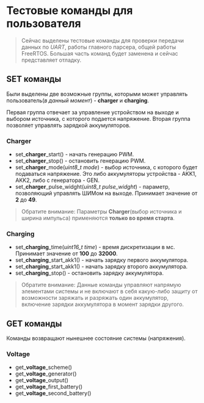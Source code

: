 # Тестовые команды для пользователя #

>Сейчас выделены тестовые команды для проверки передачи данных по *UART*, 
работы главного парсера, общей работы FreeRTOS. Большая часть команд будет заменена и сейчас представляет отладку. 

## SET команды ##
Были выделены две возможные группы, которыми может управлять пользователь(*в данный момент*) - **charger** и **charging**. 

Первая группа отвечает за управление устройством на выходе и выбором источника, с которого подается напряжение. 
Вторая группа позволяет управлять зарядкой аккумуляторов.

### Charger ###
* set_**charger**_start() - начать генерацию PWM.
* set_**charger**_stop() - остановить генерацию PWM.
* set_**charger**_mode(*uint8_t mode*) - выбор источника, с которого будет подаваться напряжение. Это либо аккумуляторы устройства - AKK1, AKK2, либо с генератора - GEN.
* set_**charger**_pulse_widght(*uint8_t pulse_widght*) - параметр, позволяющий управлять ШИМом на выходе. Принимает значение от **2** до **49**.

>Обратите внимание: Параметры **Charger**(выбор источника и ширина импульса) применяются **только во время старта**.

### Charging ###
* set_**charging**_time(*uint16_t time*) - время дискретизации в мс. Принимает значение от **100** до **32000**.
* set_**charging**_start_akk1() - начать зарядку первого аккумулятора.
* set_**charging**_start_akk1() - начать зарядку второго аккумулятора.
* set_**charging**_stop() - остановить зарядку аккумулятора.

>Обратите внимание: Данные команды управляют напрямую элементами системы и не включают в себя какую-либо защиту от возможности заряжать и разряжать один аккумулятор, включение зарядки аккумулятора в момент зарядки другого. 

## GET команды ##
Команды возвращают нынешнее состояние системы (напряжения).

### Voltage ###

* get_**voltage**_scheme() 
* get_**voltage**_generator()
* get_**voltage**_output()
* get_**voltage**_first_battery()
* get_**voltage**_second_battery()